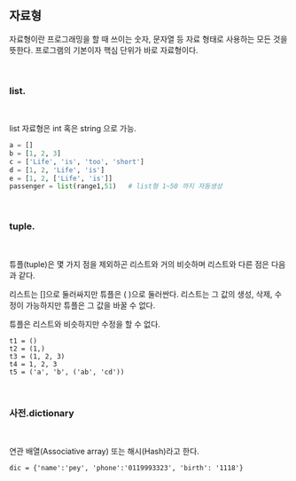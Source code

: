 ## **자료형**

자료형이란 프로그래밍을 할 때 쓰이는 숫자, 문자열 등 자료 형태로 사용하는 모든 것을 뜻한다. 프로그램의 기본이자 핵심 단위가 바로 자료형이다. 

<br/>

### **list.**

<br/>

list 자료형은 int 혹은 string 으로 가능.

```python
a = []
b = [1, 2, 3]
c = ['Life', 'is', 'too', 'short']
d = [1, 2, 'Life', 'is']
e = [1, 2, ['Life', 'is']]
passenger = list(range1,51)   # list형 1~50 까지 자동생성
```
<br/>

### **tuple.**

<br/>

튜플(tuple)은 몇 가지 점을 제외하곤 리스트와 거의 비슷하며 리스트와 다른 점은 다음과 같다.

리스트는 []으로 둘러싸지만 튜플은 ( )으로 둘러싼다.
리스트는 그 값의 생성, 삭제, 수정이 가능하지만 튜플은 그 값을 바꿀 수 없다.

튜플은 리스트와 비슷하지만 수정을 할 수 없다.

```
t1 = ()
t2 = (1,)
t3 = (1, 2, 3)
t4 = 1, 2, 3
t5 = ('a', 'b', ('ab', 'cd'))
```

<br/>

### **사전.dictionary**

<br/>

연관 배열(Associative array) 또는 해시(Hash)라고 한다.

```
dic = {'name':'pey', 'phone':'0119993323', 'birth': '1118'}
```

